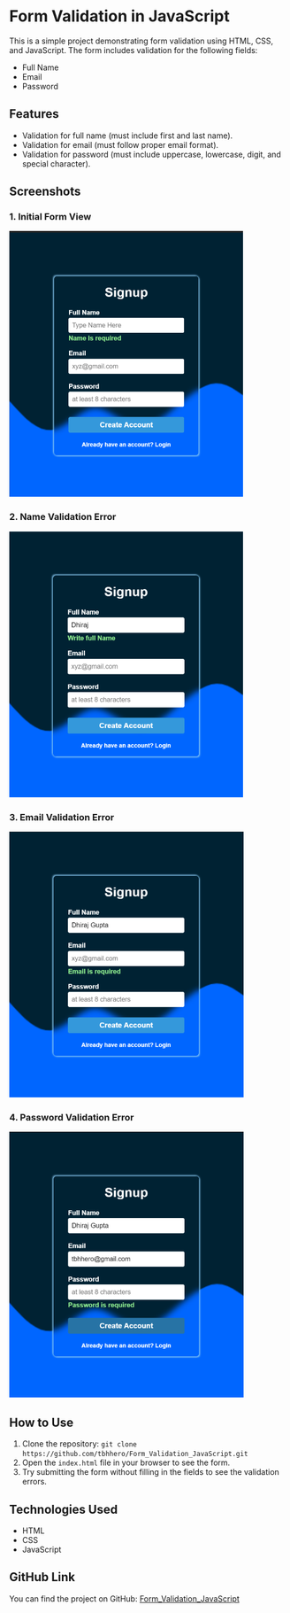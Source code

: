 
# Form Validation in JavaScript

This is a simple project demonstrating form validation using HTML, CSS, and JavaScript. The form includes validation for the following fields:

- Full Name
- Email
- Password

## Features

- Validation for full name (must include first and last name).
- Validation for email (must follow proper email format).
- Validation for password (must include uppercase, lowercase, digit, and special character).

## Screenshots

### 1. Initial Form View
<img src="screenshot/screenshot1.png" alt="Screenshot" height="480">

### 2. Name Validation Error
<img src="screenshot/screenshot2.png" alt="Screenshot" height="480">

### 3. Email Validation Error
<img src="screenshot/screenshot3.png" alt="Screenshot" height="480">

### 4. Password Validation Error
<img src="screenshot/screenshot4.png" alt="Screenshot" height="480">

## How to Use

1. Clone the repository: `git clone https://github.com/tbhhero/Form_Validation_JavaScript.git`
2. Open the `index.html` file in your browser to see the form.
3. Try submitting the form without filling in the fields to see the validation errors.

## Technologies Used

- HTML
- CSS
- JavaScript

## GitHub Link

You can find the project on GitHub: [Form_Validation_JavaScript](https://github.com/tbhhero/Form_Validation_JavaScript)
